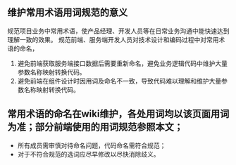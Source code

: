 ## 维护常用术语用词规范的意义
规范项目业务中常用术语，使产品经理、开发人员等在日常业务沟通中能快速达到理解一致的效果。
规范前端、服务端开发人员对技术设计和编码过程中对常用术语的命名，
1. 避免前端获取服务端接口数据后需要重新命名，避免业务逻辑代码中维护大量参数名称映射转换代码。
2. 避免前端在组件设计时因用词及命名不一致，导致代码难以理解和维护大量参数名称映射转换代码。

## 常用术语的命名在wiki维护，各处用词均以该页面用词为准；部分前端使用的用词规范参照本文；
- 所有成员需审慎对待命名问题，代码命名需符合规范；
- 对于不符合规范的选词应尽早修改以尽快消除歧义。

